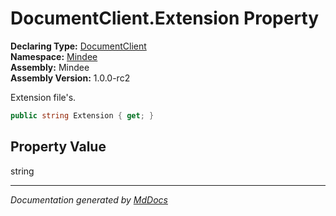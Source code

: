 ﻿<!--  
  <auto-generated>   
    The contents of this file were generated by a tool.  
    Changes to this file may be list if the file is regenerated  
  </auto-generated>   
-->

# DocumentClient.Extension Property

**Declaring Type:** [DocumentClient](../index.md)  
**Namespace:** [Mindee](../../index.md)  
**Assembly:** Mindee  
**Assembly Version:** 1.0.0\-rc2

Extension file's.

```csharp
public string Extension { get; }
```

## Property Value

string

___

*Documentation generated by [MdDocs](https://github.com/ap0llo/mddocs)*
